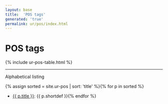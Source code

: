 ```yaml
---
layout: base
title:  'POS tags'
generated: 'true'
permalink: ur/pos/index.html
---
```


# POS tags

{% include ur-pos-table.html %}

----------

Alphabetical listing

{% assign sorted = site.ur-pos | sort: 'title' %}{% for p in sorted %}
* [{{ p.title }}](): {{ p.shortdef }}{% endfor %}
